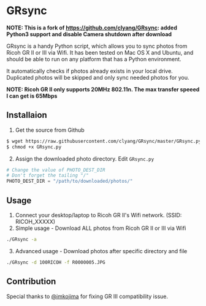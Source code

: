 # GRsync

**NOTE: This is a fork of https://github.com/clyang/GRsync: added Python3 support and disable Camera shutdown after download**


GRsync is a handy Python script, which allows you to sync photos from Ricoh GR II or III via Wifi. It has been tested on Mac OS X and Ubuntu, and should be able to run on any platform that has a Python environment.

It automatically checks if photos already exists in your local drive. Duplicated photos will be skipped and only sync needed photos for you.

**NOTE: Ricoh GR II only supports 20MHz 802.11n. The max transfer speeed I can get is 65Mbps**

## Installaion
1. Get the source from Github
 
```bash
$ wget https://raw.githubusercontent.com/clyang/GRsync/master/GRsync.py
$ chmod +x GRsync.py
```

2. Assign the downloaded photo directory. Edit `GRsync.py`
 
```python
# Change the value of PHOTO_DEST_DIR
# Don't forget the tailing "/"
PHOTO_DEST_DIR = "/path/to/downloaded/photos/"
```

## Usage
1. Connect your desktop/laptop to Ricoh GR II's Wifi network. (SSID: RICOH_XXXXX)
2. Simple usage - Download ALL photos from Ricoh GR II or III via Wifi

```bash
./GRsync -a
```

3. Advanced usage - Download photos after specific directory and file

```bash
./GRsync -d 100RICOH -f R0000005.JPG
```

## Contribution
Special thanks to [@imkojima](https://github.com/imkojima) for fixing GR III compatibility issue.
